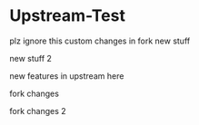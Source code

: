 # Upstream-Test
plz ignore this
custom changes in fork
new stuff

new stuff 2

new features in upstream here

fork changes

fork changes 2
